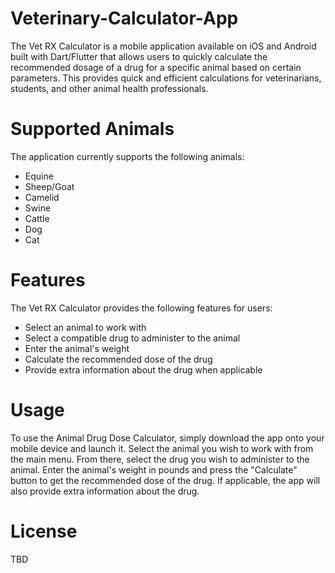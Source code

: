 # Veterinary-Calculator-App
The Vet RX Calculator is a mobile application available on iOS and Android built with Dart/Flutter that allows users to quickly calculate the recommended dosage of a drug for a specific animal based on certain parameters. This provides quick and efficient calculations for veterinarians, students, and other animal health professionals.

# Supported Animals
The application currently supports the following animals:
- Equine
- Sheep/Goat
- Camelid
- Swine
- Cattle
- Dog
- Cat

# Features
The Vet RX Calculator provides the following features for users:
- Select an animal to work with
- Select a compatible drug to administer to the animal
- Enter the animal's weight
- Calculate the recommended dose of the drug
- Provide extra information about the drug when applicable

# Usage
To use the Animal Drug Dose Calculator, simply download the app onto your mobile device and launch it. Select the animal you wish to work with from the main menu. From there, select the drug you wish to administer to the animal. Enter the animal's weight in pounds and press the "Calculate" button to get the recommended dose of the drug. If applicable, the app will also provide extra information about the drug.

# License
TBD